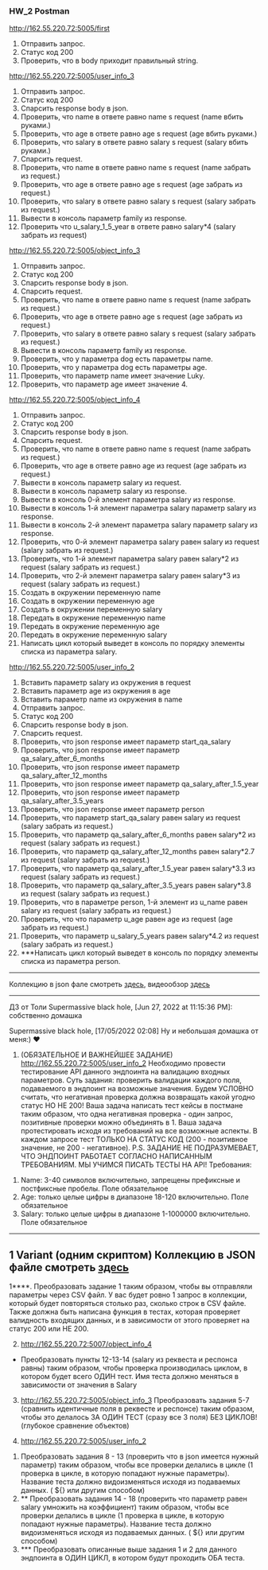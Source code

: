 ### HW_2 Postman


http://162.55.220.72:5005/first
1. Отправить запрос.
2. Статус код 200
3. Проверить, что в body приходит правильный string.

http://162.55.220.72:5005/user_info_3
1. Отправить запрос.
2. Статус код 200
3. Спарсить response body в json.
4. Проверить, что name в ответе равно name s request (name вбить руками.)
5. Проверить, что age в ответе равно age s request (age вбить руками.)
6. Проверить, что salary в ответе равно salary s request (salary вбить руками.)
7. Спарсить request.
8. Проверить, что name в ответе равно name s request (name забрать из request.)
9. Проверить, что age в ответе равно age s request (age забрать из request.)
10. Проверить, что salary в ответе равно salary s request (salary забрать из request.)
11. Вывести в консоль параметр family из response.
12. Проверить что u_salary_1_5_year в ответе равно salary*4 (salary забрать из request)

http://162.55.220.72:5005/object_info_3
1. Отправить запрос.
2. Статус код 200
3. Спарсить response body в json.
4. Спарсить request.
5. Проверить, что name в ответе равно name s request (name забрать из request.)
6. Проверить, что age в ответе равно age s request (age забрать из request.)
7. Проверить, что salary в ответе равно salary s request (salary забрать из request.)
8. Вывести в консоль параметр family из response.
9. Проверить, что у параметра dog есть параметры name.
10. Проверить, что у параметра dog есть параметры age.
11. Проверить, что параметр name имеет значение Luky.
12. Проверить, что параметр age имеет значение 4.

http://162.55.220.72:5005/object_info_4
1. Отправить запрос.
2. Статус код 200
3. Спарсить response body в json.
4. Спарсить request.
5. Проверить, что name в ответе равно name s request (name забрать из request.)
6. Проверить, что age в ответе равно age из request (age забрать из request.)
7. Вывести в консоль параметр salary из request.
8. Вывести в консоль параметр salary из response.
9. Вывести в консоль 0-й элемент параметра salary из response.
10. Вывести в консоль 1-й элемент параметра salary параметр salary из response.
11. Вывести в консоль 2-й элемент параметра salary параметр salary из response.
12. Проверить, что 0-й элемент параметра salary равен salary из request (salary забрать из request.)
13. Проверить, что 1-й элемент параметра salary равен salary*2 из request (salary забрать из request.)
14. Проверить, что 2-й элемент параметра salary равен salary*3 из request (salary забрать из request.)
15. Создать в окружении переменную name
16. Создать в окружении переменную age
17. Создать в окружении переменную salary
18. Передать в окружение переменную name
19. Передать в окружение переменную age
20. Передать в окружение переменную salary
21. Написать цикл который выведет в консоль по порядку элементы списка из параметра salary.

http://162.55.220.72:5005/user_info_2
1. Вставить параметр salary из окружения в request
2. Вставить параметр age из окружения в age
3. Вставить параметр name из окружения в name
4. Отправить запрос.
5. Статус код 200
6. Спарсить response body в json.
7. Спарсить request.
8. Проверить, что json response имеет параметр start_qa_salary
9. Проверить, что json response имеет параметр qa_salary_after_6_months
10. Проверить, что json response имеет параметр qa_salary_after_12_months
11. Проверить, что json response имеет параметр qa_salary_after_1.5_year
12. Проверить, что json response имеет параметр qa_salary_after_3.5_years
13. Проверить, что json response имеет параметр person
14. Проверить, что параметр start_qa_salary равен salary из request (salary забрать из request.)
15. Проверить, что параметр qa_salary_after_6_months равен salary*2 из request (salary забрать из request.)
16. Проверить, что параметр qa_salary_after_12_months равен salary*2.7 из request (salary забрать из request.)
17. Проверить, что параметр qa_salary_after_1.5_year равен salary*3.3 из request (salary забрать из request.)
18. Проверить, что параметр qa_salary_after_3.5_years равен salary*3.8 из request (salary забрать из request.)
19. Проверить, что в параметре person, 1-й элемент из u_name равен salary из request (salary забрать из request.)
20. Проверить, что что параметр u_age равен age из request (age забрать из request.)
21. Проверить, что параметр u_salary_5_years равен salary*4.2 из request (salary забрать из request.)
22. ***Написать цикл который выведет в консоль по порядку элементы списка из параметра person.

___
Коллекцию в json фале смотреть [здесь](https://github.com/AndreiBra/Postman/blob/main/HW_2/HW_2.postman_collection.json), видеообзор [здесь](https://youtu.be/PRTDGceZyQs)
___

ДЗ от Толи
Supermassive black hole, [Jun 27, 2022 at 11:15:36 PM]:
собственно домашка

Supermassive black hole, [17/05/2022 02:08]
Ну и небольшая домашка от меня:) ❤️

1. (ОБЯЗАТЕЛЬНОЕ И ВАЖНЕЙШЕЕ ЗАДАНИЕ) http://162.55.220.72:5005/user_info_2
Необходимо провести тестирование API данного эндпоинта на валидацию входных параметров. 
Суть задания: проверить валидации каждого поля, подаваемого в эндпоинт на возможные значения.
 Будем УСЛОВНО считать, что негативная проверка должна возвращать какой угодно статус НО НЕ 200! 
Ваша задача написать тест кейсы в постмане таким образом, что одна негативная проверка - один запрос, позитивные проверки можно объединять в 1.
 Ваша задача протестировать исходя из требований на все возможные аспекты.
 В каждом запросе тест ТОЛЬКО НА СТАТУС КОД (200 - позитивное значение, не 200 - негативное). 
P.S. ЗАДАНИЕ НЕ ПОДРАЗУМЕВАЕТ, ЧТО ЭНДПОИНТ РАБОТАЕТ СОГЛАСНО НАПИСАННЫМ ТРЕБОВАНИЯМ. МЫ УЧИМСЯ ПИСАТЬ ТЕСТЫ НА API!
Требования:
1) Name: 3-40 символов включительно, запрещены префиксные и постфиксные пробелы. Поле обязательное
2) Age: только целые цифры в диапазоне 18-120 включительно. Поле обязательное
3) Salary: только целые цифры в диапазоне 1-1000000 включительно. Поле обязательное
---
1 Variant (одним скриптом) Коллекцию в JSON файле смотреть [здесь](https://github.com/AndreiBra/Postman/blob/main/HW_2/HW_2_Anatoliy_1_var_1.postman_collection.json)
---
1****. Преобразовать задание 1 таким образом, чтобы вы отправляли параметры через CSV файл.
 У вас будет ровно 1 запрос в коллекции, который будет повторяться столько раз, сколько строк в CSV файле.
 Также должна быть написана функция в тестах, которая проверяет валидность входящих данных, и в зависимости от этого проверяет на статус 200 или НЕ 200.

2. http://162.55.220.72:5007/object_info_4
* Преобразовать пункты 12-13-14 (salary из реквеста и респонса равны) таким образом, чтобы проверка производилась циклом, в котором будет всего ОДИН тест.
 Имя теста должно меняться в зависимости от значения в Salary

3. http://162.55.220.72:5005/object_info_3
 Преобразовать задания 5-7 (сравнить идентичные поля в реквесте и респонсе) таким образом, чтобы это делалось ЗА ОДИН ТЕСТ (сразу все 3 поля) БЕЗ ЦИКЛОВ!
 (глубокое сравнение объектов)

4. http://162.55.220.72:5005/user_info_2
1)  Преобразовать задания 8 - 13 (проверить что в json имеется нужный параметр) таким образом,
 чтобы все проверки делались в цикле (1 проверка в цикле, в которую попадают нужные параметры).
 Название теста должно видоизменяться исходя из подаваемых данных. ( ${}  или другим способом)
2) ** Преобразовать задания 14 - 18 (проверить что параметр равен salary умножить на коэффициент) таким образом, 
чтобы все проверки делались в цикле (1 проверка в цикле, в которую попадают нужные параметры).
 Название теста должно видоизменяться исходя из подаваемых данных. ( ${}  или другим способом)
3) *** Преобразовать описанные выше задания 1 и 2 для данного эндпоинта в ОДИН ЦИКЛ, в котором будут проходить ОБА теста.

